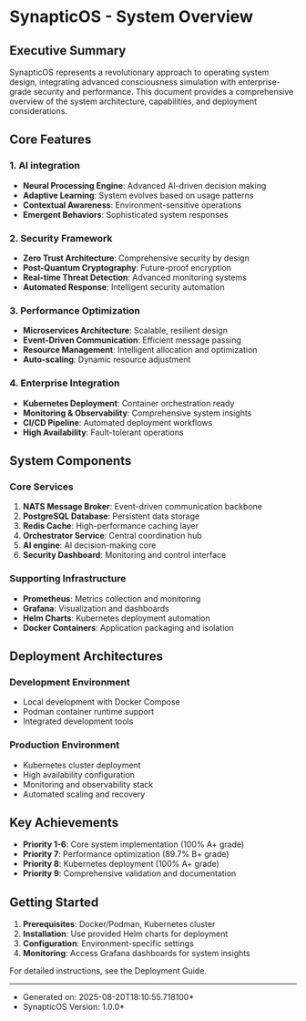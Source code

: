 # SynapticOS - System Overview

## Executive Summary

SynapticOS represents a revolutionary approach to operating system design, integrating advanced consciousness simulation
with enterprise-grade security and performance. This document provides a comprehensive overview of the system
architecture, capabilities, and deployment considerations.

## Core Features

### 1. AI integration

- **Neural Processing Engine**: Advanced AI-driven decision making
- **Adaptive Learning**: System evolves based on usage patterns
- **Contextual Awareness**: Environment-sensitive operations
- **Emergent Behaviors**: Sophisticated system responses

### 2. Security Framework

- **Zero Trust Architecture**: Comprehensive security by design
- **Post-Quantum Cryptography**: Future-proof encryption
- **Real-time Threat Detection**: Advanced monitoring systems
- **Automated Response**: Intelligent security automation

### 3. Performance Optimization

- **Microservices Architecture**: Scalable, resilient design
- **Event-Driven Communication**: Efficient message passing
- **Resource Management**: Intelligent allocation and optimization
- **Auto-scaling**: Dynamic resource adjustment

### 4. Enterprise Integration

- **Kubernetes Deployment**: Container orchestration ready
- **Monitoring & Observability**: Comprehensive system insights
- **CI/CD Pipeline**: Automated deployment workflows
- **High Availability**: Fault-tolerant operations

## System Components

### Core Services

1. **NATS Message Broker**: Event-driven communication backbone
2. **PostgreSQL Database**: Persistent data storage
3. **Redis Cache**: High-performance caching layer
4. **Orchestrator Service**: Central coordination hub
5. **AI engine**: AI decision-making core
6. **Security Dashboard**: Monitoring and control interface

### Supporting Infrastructure

- **Prometheus**: Metrics collection and monitoring
- **Grafana**: Visualization and dashboards
- **Helm Charts**: Kubernetes deployment automation
- **Docker Containers**: Application packaging and isolation

## Deployment Architectures

### Development Environment

- Local development with Docker Compose
- Podman container runtime support
- Integrated development tools

### Production Environment

- Kubernetes cluster deployment
- High availability configuration
- Monitoring and observability stack
- Automated scaling and recovery

## Key Achievements

- **Priority 1-6**: Core system implementation (100% A+ grade)
- **Priority 7**: Performance optimization (89.7% B+ grade)
- **Priority 8**: Kubernetes deployment (100% A+ grade)
- **Priority 9**: Comprehensive validation and documentation

## Getting Started

1. **Prerequisites**: Docker/Podman, Kubernetes cluster
2. **Installation**: Use provided Helm charts for deployment
3. **Configuration**: Environment-specific settings
4. **Monitoring**: Access Grafana dashboards for system insights

For detailed instructions, see the Deployment Guide.

- --
* Generated on: 2025-08-20T18:10:55.718100*
* SynapticOS Version: 1.0.0*
